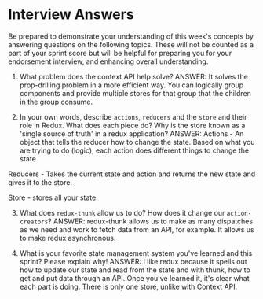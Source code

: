 # Interview Answers
Be prepared to demonstrate your understanding of this week's concepts by answering questions on the following topics. These will not be counted as a part of your sprint score but will be helpful for preparing you for your endorsement interview, and enhancing overall understanding.

1. What problem does the context API help solve? 
ANSWER:
It solves the prop-drilling problem in a more efficient way. You can logically group components and provide multiple stores for that group that the children in the group consume. 

2. In your own words, describe `actions`, `reducers` and the `store` and their role in Redux. What does each piece do? Why is the store known as a 'single source of truth' in a redux application?
ANSWER:
  Actions - An object that tells the reducer how to change the state. Based on what you are trying to do (logic), each action does different things to change the state.

  Reducers - Takes the current state and action and returns the new state and gives it to the store.

  Store - stores all your state.



3. What does `redux-thunk` allow us to do? How does it change our `action-creators`? 
ANSWER: redux-thunk allows us to make as many dispatches as we need and work to fetch data from an API, for example. It allows us to make redux asynchronous.

4. What is your favorite state management system you've learned and this sprint? Please explain why! 
ANSWER: I like redux because it spells out how to update our state and read from the state and with thunk, how to get and put data through an API. Once you've learned it, it's clear what each part is doing. There is only one store, unlike with Context API.
